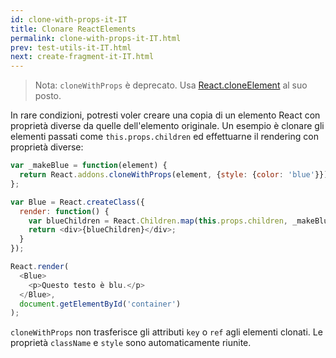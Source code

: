 ```yaml
---
id: clone-with-props-it-IT
title: Clonare ReactElements
permalink: clone-with-props-it-IT.html
prev: test-utils-it-IT.html
next: create-fragment-it-IT.html
---
```


> Nota:
> `cloneWithProps` è deprecato. Usa [React.cloneElement](top-level-api.html#react.cloneelement) al suo posto.

In rare condizioni, potresti voler creare una copia di un elemento React con proprietà diverse da quelle dell'elemento originale. Un esempio è clonare gli elementi passati come `this.props.children` ed effettuarne il rendering con proprietà diverse:

```js
var _makeBlue = function(element) {
  return React.addons.cloneWithProps(element, {style: {color: 'blue'}});
};

var Blue = React.createClass({
  render: function() {
    var blueChildren = React.Children.map(this.props.children, _makeBlue);
    return <div>{blueChildren}</div>;
  }
});

React.render(
  <Blue>
    <p>Questo testo è blu.</p>
  </Blue>,
  document.getElementById('container')
);
```

`cloneWithProps` non trasferisce gli attributi `key` o `ref` agli elementi clonati. Le proprietà `className` e `style` sono automaticamente riunite.
